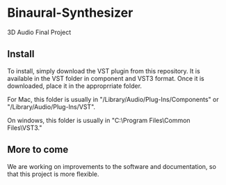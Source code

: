 # Binaural-Synthesizer
3D Audio Final Project

## Install
To install, simply download the VST plugin from this repository. It is available in the VST folder in component and VST3 format. Once it is downloaded, place it in the approprriate folder.

For Mac, this folder is usually in "/Library/Audio/Plug-Ins/Components" or "/Library/Audio/Plug-Ins/VST".

On windows, this folder is usually in "C:\Program Files\Common Files\VST3."

## More to come
We are working on improvements to the software and documentation, so that this project is more flexible.
